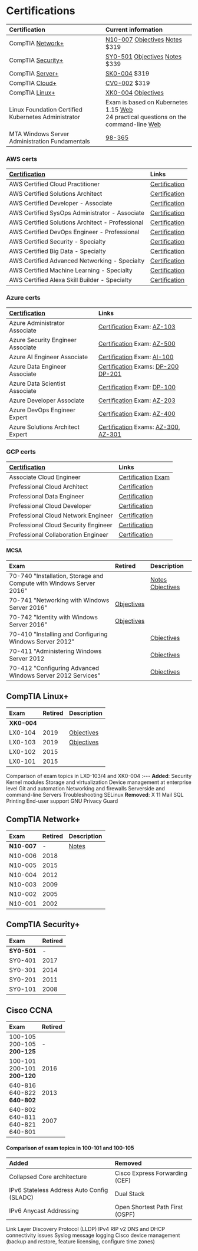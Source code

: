 # Certifications
Certification                                     | Current information
:---                                              | :---
CompTIA [Network+](#comptia-network)              | [N10-007](https://www.comptia.org/certifications/network) [Objectives](https://certification.comptia.org/docs/default-source/exam-objectives/comptia-network-n10-007-v-3-0-exam-objectives.pdf) [Notes](n10-007.md) $319
CompTIA [Security+](#comptia-security)            | [SY0-501](https://www.comptia.org/certifications/security) [Objectives](https://www.comptia.jp/pdf/Security%2B%20SY0-501%20Exam%20Objectives.pdf) [Notes](sy0-501.md) $339
CompTIA [Server+](#comptia-server)                | [SK0-004](https://certification.comptia.org/certifications/server) $319
CompTIA [Cloud+](#comptia-cloud)                  | [CV0-002](https://www.comptia.org/certifications/cloud) $319
CompTIA [Linux+](#comptia-linux)                  | [XK0-004](https://certification.comptia.org/certifications/linux) [Objectives](https://certification.comptia.org/docs/default-source/exam-objectives/comptia-linux-xk0-004-exam-objectives.pdf)
Linux Foundation Certified Kubernetes Administrator | Exam is based on Kubernetes 1.15 [Web](https://training.linuxfoundation.org/certification/certified-kubernetes-administrator-cka/)<br/>24 practical questions on the command-line [Web](https://blog.autsoft.hu/certified-kubernetes-administrator/?__s=8npm688qeyruhjuxaofx)
MTA Windows Server Administration Fundamentals    | [98-365](https://www.microsoft.com/en-us/learning/exam-98-365.aspx)

### AWS certs
[Certification](https://aws.amazon.com/certification/) | Links
:---                                  | :---
AWS Certified Cloud Practitioner      | [Certification](https://aws.amazon.com/certification/certified-cloud-practitioner/)
AWS Certified Solutions Architect     | [Certification](https://aws.amazon.com/certification/certified-solutions-architect-associate/)
AWS Certified Developer - Associate   | [Certification](https://aws.amazon.com/certification/certified-developer-associate/)
AWS Certified SysOps Administrator - Associate | [Certification](https://aws.amazon.com/certification/certified-sysops-admin-associate/)
AWS Certified Solutions Architect - Professional | [Certification](https://aws.amazon.com/certification/certified-solutions-architect-professional/)
AWS Certified DevOps Engineer - Professional | [Certification](https://aws.amazon.com/certification/certified-devops-engineer-professional/)
AWS Certified Security - Specialty    | [Certification](https://aws.amazon.com/certification/certified-security-specialty/)
AWS Certified Big Data - Specialty    | [Certification](https://aws.amazon.com/certification/certified-big-data-specialty/)
AWS Certified Advanced Networking - Specialty | [Certification](https://aws.amazon.com/certification/certified-advanced-networking-specialty/)
AWS Certified Machine Learning - Specialty | [Certification](https://aws.amazon.com/certification/certified-machine-learning-specialty/)
AWS Certified Alexa Skill Builder - Specialty | [Certification](https://aws.amazon.com/certification/certified-alexa-skill-builder-specialty/)

### Azure certs
[Certification](https://www.microsoft.com/en-us/learning/browse-all-certifications.aspx) | Links
:---                                  | :---
Azure Administrator Associate         | [Certification](https://www.microsoft.com/en-us/learning/azure-administrator.aspx) Exam: [AZ-103](https://www.microsoft.com/en-us/learning/exam-az-103.aspx)
Azure Security Engineer Associate     | [Certification](https://www.microsoft.com/en-us/learning/azure-security-engineer.aspx) Exam: [AZ-500](https://www.microsoft.com/en-us/learning/azure-security-engineer.aspx#cert-expansion-tab-exam-az-500)
Azure AI Engineer Associate           | [Certification](https://www.microsoft.com/en-us/learning/azure-ai-engineer.aspx) Exam: [AI-100](https://www.microsoft.com/en-us/learning/azure-ai-engineer.aspx#cert-expansion-tab-exam-ai-100)
Azure Data Engineer Associate         | [Certification](https://www.microsoft.com/en-us/learning/azure-data-engineer.aspx) Exams: [DP-200](https://www.microsoft.com/en-us/learning/azure-data-engineer.aspx#cert-expansion-tab-exam-DP-200) [DP-201](https://www.microsoft.com/en-us/learning/azure-data-engineer.aspx#cert-expansion-tab-exam-DP-201)
Azure Data Scientist Associate        | [Certification](https://www.microsoft.com/en-us/learning/azure-data-scientist.aspx) Exam: [DP-100](https://www.microsoft.com/en-us/learning/azure-data-scientist.aspx#cert-expansion-tab-exam-DP-100)
Azure Developer Associate             | [Certification](https://www.microsoft.com/en-us/learning/azure-developer.aspx) Exam: [AZ-203](https://www.microsoft.com/en-us/learning/azure-developer.aspx#cert-expansion-tab-exam-az-203)
Azure DevOps Engineer Expert          | [Certification](https://www.microsoft.com/en-us/learning/azure-devops.aspx) Exam: [AZ-400](https://www.microsoft.com/en-us/learning/azure-devops.aspx#cert-expansion-tab-exam-az-400)
Azure Solutions Architect Expert      | [Certification](https://www.microsoft.com/en-us/learning/azure-solutions-architect.aspx) Exams: [AZ-300](https://www.microsoft.com/en-us/learning/azure-solutions-architect.aspx#cert-expansion-tab-exam-az-300), [AZ-301](https://www.microsoft.com/en-us/learning/azure-solutions-architect.aspx#cert-expansion-tab-exam-az-301)

### GCP certs
[Certification](https://cloud.google.com/certification/)| Links
:---                                  | :---
Associate Cloud Engineer              | [Certification](https://cloud.google.com/certification/cloud-engineer) [Exam](https://cloud.google.com/certification/guides/cloud-engineer/)
Professional Cloud Architect          | [Certification](https://cloud.google.com/certification/cloud-architect/)
Professional Data Engineer            | [Certification](https://cloud.google.com/certification/data-engineer/)
Professional Cloud Developer          | [Certification](https://cloud.google.com/certification/cloud-developer/)
Professional Cloud Network Engineer   | [Certification](https://cloud.google.com/certification/cloud-network-engineer)
Professional Cloud Security Engineer  | [Certification](https://cloud.google.com/certification/cloud-security-engineer/)
Professional Collaboration Engineer   | [Certification](https://cloud.google.com/certification/collaboration-engineer)

#### MCSA
Exam    | Retired | Description
:---    | :---    | :---
70-740  "Installation, Storage and Compute with Windows Server 2016" | | [Notes](70-740.md) [Objectives](https://www.microsoft.com/en-us/learning/exam-70-740.aspx) 
70-741  "Networking with Windows Server 2016" | [Objectives](https://www.microsoft.com/en-us/learning/exam-70-741.aspx) 
70-742  "Identity with Windows Server 2016" | [Objectives](https://www.microsoft.com/en-us/learning/exam-70-742.aspx) 
70-410  "Installing and Configuring Windows Server 2012" | | [Objectives](https://www.microsoft.com/en-us/learning/exam-70-410.aspx) 
70-411  "Administering Windows Server 2012 | | [Objectives](https://www.microsoft.com/en-us/learning/exam-70-411.aspx) 
70-412  "Configuring Advanced Windows Server 2012 Services" | | [Objectives](https://www.microsoft.com/en-us/learning/exam-70-412.aspx)

## CompTIA Linux+
Exam        | Retired | Description
:---        | :---    | :---
**XK0-004** |    
LX0-104     | 2019    | [Objectives](https://certification.comptia.org/docs/default-source/exam-objectives/comptia-linux-powered-by-lpi-(lx0-104).pdf?sfvrsn=c3bfde36_6)
LX0-103     | 2019    | [Objectives](https://certification.comptia.org/docs/default-source/exam-objectives/comptia-linux-powered-by-lpi-(lx0-103).pdf?sfvrsn=c6bfde36_8)
LX0-102     | 2015
LX0-101     | 2015

Comparison of exam topics in LX0-103/4 and XK0-004
:---
**Added**: Security Kernel modules Storage and virtualization Device management at enterprise level Git and automation Networking and firewalls Serverside and command-line Servers Troubleshooting SELinux
**Removed**: X 11 Mail SQL Printing End-user support GNU Privacy Guard

## CompTIA Network+
Exam        | Retired | Description
:---        | :---    | :---
**N10-007** | -       | [Notes](n10-007.md)
N10-006     | 2018
N10-005     | 2015
N10-004     | 2012
N10-003     | 2009
N10-002     | 2005
N10-001     | 2002

## CompTIA Security+
Exam        | Retired
:---        | :---
**SY0-501** | -
SY0-401     | 2017
SY0-301     | 2014
SY0-201     | 2011
SY0-101     | 2008

## Cisco CCNA
Exam      | Retired
:---      | :---
100-105<br>200-105<br>**200-125** | -
100-101<br>200-101<br>**200-120** | 2016
640-816<br>640-822<br>**640-802** | 2013
640-802<br>640-811<br>640-821<br>640-801 | 2007

#### Comparison of exam topics in 100-101 and 100-105
Added | Removed
:---  | :---
Collapsed Core architecture | Cisco Express Forwarding (CEF)
IPv6 Stateless Address Auto Config (SLADC) | Dual Stack
IPv6 Anycast Addressing | Open Shortest Path First (OSPF)
Link Layer Discovery Protocol (LLDP)
IPv4 RIP v2
DNS and DHCP connectivity issues
Syslog message logging
Cisco device management (backup and restore, feature licensing, configure time zones) 